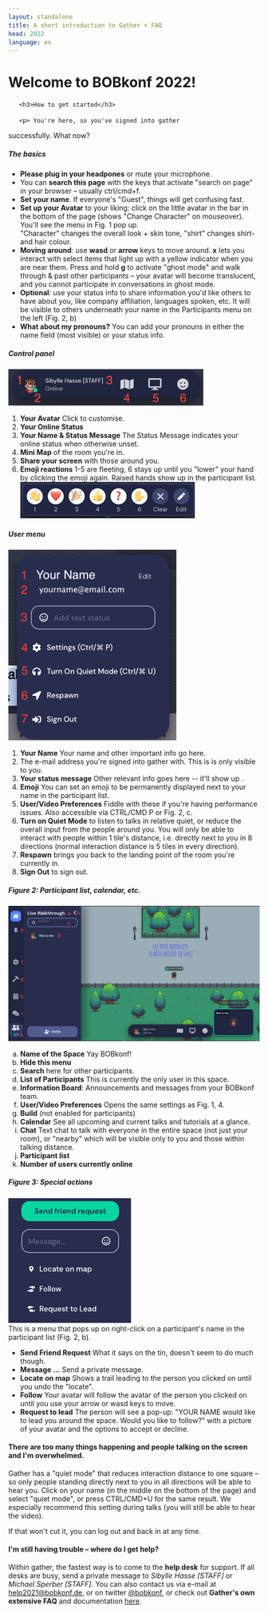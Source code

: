 ```yaml
---
layout: standalone
title: A short introduction to Gather + FAQ
head: 2022
language: en
---
```

 
<div class="container"> <div class="main" > <h1>Welcome to BOBkonf
  2022!</h1>

	   <h3>How to get started</h3>
  
	   <p> You're here, so you've signed into gather
 successfully. What now?</p>

<h5>The basics</h5>

<ul>
<li><strong>Please plug in your headpones</strong> or mute your microphone.</li>
<li>You can <strong>search this page</strong> with the keys that activate "search
on page" in your browser – usually ctrl/cmd+f.</li>
<li><strong>Set your name</strong>. If everyone's "Guest", things will get confusing fast.</li>

<li><strong>Set up your Avatar</strong> to your liking: click on the little avatar in
 the bar in the bottom of the page (shows "Change Character" on
 mouseover). You'll see the menu in Fig. 1 pop up.<br/>"Character"
 changes the overall look + skin tone, "shirt" changes shirt- and hair
 colour.</li>

<li><strong>Moving around</strong>: use <strong>wasd</strong> or <strong>arrow</strong>
 keys to move around. <strong>x</strong> lets you interact with select
 items that light up with a yellow indicator when you are near
 them. Press and hold <strong>g</strong> to activate "ghost mode" and
 walk through & past other participants – your avatar will become
 translucent, and you cannot participate in conversations in ghost
 mode.</li>

<li><strong>Optional</strong>: use your status info to share
 information you'd like others to have about you, like company affiliation,
 languages spoken, etc. It will be visible to others
 underneath your name in the Participants menu on the left (Fig. 2,
 b)</li>

<li><strong>What about my pronouns?</strong> You can add your pronouns
in either the name field (most visible) or your status info.</li>
</ul>

<h5>Control panel</h5>
<p><img src="/images/gatheruserpanel2022.png"> <ol><li><strong>Your Avatar</strong> Click
to customise.</li> <li><strong>Your Online Status</strong></li>
<li><strong>Your Name & Status Message</strong> The Status Message
indicates your online status when otherwise unset.</li>
<li><strong>Mini Map</strong> of the room you're in.</li>
<li><strong>Share your screen</strong> with those around you.</li>
<li><strong>Emoji reactions</strong> 1-5 are fleeting, 6 stays up
until you "lower" your hand by clicking the emoji again. Raised hands
show up in the participant list.<br/> <img src="/images/gatherreactionemoji.png"></li>
</ol>
 <h5>User menu</h5>
 <p> <img
src="/images/gatherfig1-2022.png"> <ol> <li><strong>Your
Name</strong> Your name and other important info go here.</li><li>The e-mail address you're signed into gather with. This is is only visible to you.</li> <li><strong>Your status
message</strong> Other relevant info goes here -- it'll show up .</li>
<li><strong>Emoji</strong> You can set an emoji to be permanently
displayed next to your name in the participant list.</li>
<li><strong>User/Video Preferences</strong> Fiddle with these if
you're having performance issues. Also accessible via CTRL/CMD P or
Fig. 2, c.</li> <li><strong>Turn on Quiet Mode</strong> to listen to
talks in relative quiet, or reduce the overall input from the people
around you. You will only be able to interact with people within 1
tile's distance, i.e. directly next to you in 8 directions (normal
interaction distance is 5 tiles in every direction).</li>
<li><strong>Respawn</strong> brings you back to the landing
point of the room you're currently in.</li> <li><strong>Sign
Out</strong> to sign out.</li> </ol></p>

<h5>Figure 2: Participant list, calendar, etc.</h5> <p><img
src="/images/gatherfig2-2022.png"> <ol type="a">
 <li><strong>Name of the Space</strong>
Yay BOBkonf!</li> <li><strong>Hide this menu</strong></li>
<li><strong>Search</strong> here for other participants.</li>
<li><strong>List of Participants</strong> This is currently the only
user in this space.</li>
<li><strong>Information Board</strong>: Announcements and messages from your BOBkonf team.</li><li><strong>User/Video Preferences</strong>
Opens the same settings as Fig. 1, 4.</li> <li><strong>Build</strong> (not
enabled for participants)</li> <li><strong>Calendar</strong> See all
upcoming and current talks and tutorials at a glance.</li>
<li><strong>Chat</strong> Text chat to talk with everyone in the
entire space (not just your room), or "nearby" which will be visible
only to you and those within talking distance.</li>
<li><strong>Participant list</strong></li> <li><strong>Number of users
currently online</strong></li> </ol></p>

<h5>Figure 3: Special actions</h5> <p><img
src="/images/gatherfig3-2022.png" width="246" height="250"><br/> This is a
menu that pops up on right-click on a participant's name in the
participant list (Fig. 2, b).  <ul> <li><strong>Send Friend
Request</strong> What it says on the tin, doesn't seem to do much
though.</li> <li><strong>Message …</strong> Send a private
message.</li> <li><strong>Locate on map</strong> Shows a trail leading
to the person you clicked on until you undo the "locate".</li>
<li><strong>Follow</strong> Your avatar will follow the avatar of the
person you clicked on until you use your arrow or wasd keys to
move.</li><li><strong>Request to lead</strong> The person will see a pop-up: "YOUR NAME would like to lead you around the space. Would you like to follow?" with a picture of your avatar and the options to accept or decline. </li></ul></p>


<h4>There are too many things happening and people talking on the
screen and I'm overwhelmed.</h4> <p>Gather has a "quiet mode" that
reduces interaction distance to one square – so only people standing
directly next to you in all directions will be able to hear you. Click
on your name (in the middle on the bottom of the page) and select
"quiet mode", or press CTRL/CMD+U for the same result. We especially
recommend this setting during talks (you will still be able to hear
the video).<br/>

If that won't cut it, you can log out and back in at any time.</p>


<h4>I'm still having trouble – where do I get help?</h4> <p> Within
gather, the fastest way is to come to the <strong>help desk</strong>
for support. If all desks are busy, send a private message to <em>Sibylle Hasse
[STAFF]</em> or <em>Michael Sperber [STAFF]</em>.
You can also
contact us via e-mail at <a
href="mailto:help2021@bobkonf.de">help2021@bobkonf.de</a>, or on
twitter <a href="https://twitter.com/BOBKonf"
target="_blank">@bobkonf</a>, or check out <strong>Gather's own extensive FAQ</strong> and documentation <a href="https://support.gather.town/help">here</a>.</p>

